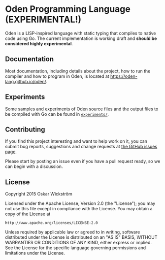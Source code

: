 # Oden Programming Language (EXPERIMENTAL!)

Oden is a LISP-inspired language with static typing that compiles
to native code using Go. The current implementation is working draft
and **should be considered highly experimental**.

## Documentation

Most documentation, including details about the project, how to run
the compiler and how to program in Oden, is located at
https://oden-lang.github.io/oden/.

## Experiments

Some samples and experiments of Oden source files and the output files to be
compiled with Go can be found in [`experiments/`](experiments).

## Contributing

If you find this project interesting and want to help work on it, you
can submit bug reports, suggestions and change requests at
[the GitHub issues page](https://github.com/oden-lang/oden/issues).

Please start by posting an issue even if you have a pull request ready,
so we can begin with a discussion.

## License

Copyright 2015 Oskar Wickström

Licensed under the Apache License, Version 2.0 (the "License");
you may not use this file except in compliance with the License.
You may obtain a copy of the License at

    http://www.apache.org/licenses/LICENSE-2.0

Unless required by applicable law or agreed to in writing, software
distributed under the License is distributed on an "AS IS" BASIS,
WITHOUT WARRANTIES OR CONDITIONS OF ANY KIND, either express or implied.
See the License for the specific language governing permissions and
limitations under the License.
